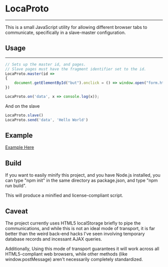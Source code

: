 # LocaProto
---
This is a small JavaScript utility for allowing different browser tabs to communicate, specifically in a slave-master configuration. 

## Usage
---
```js 
// Sets up the master id, and pages.
// Slave pages must have the fragment identifier set to the id. 
LocaProto.master(id =>
{
    document.getElementById("but").onclick = () => window.open("form.html#" + id);
})

LocaProto.on('data', x => console.log(x));
```


And on the slave

```js
LocaProto.slave()
LocaProto.send('data', 'Hello World')
```

## Example 

[Example Here](http://jessemitchell.me/LocaProto/html_test/)


## Build 

If you want to easily minify this project, and you have Node.js installed, you can type "npm init" in the same directory as package.json, and type "npm run build".

This will produce a minified and license-compliant script.

## Caveat

The project currently uses HTML5 localStorage briefly to pipe the communications, and while this is not an ideal mode of transport, it is far better than the weird back-end hacks I've seen involving temporary database records and incessant AJAX queries. 

Additionally, Using this mode of transport guarantees it will work across all HTML5-compliant web browsers, while other methods (like window.postMessage) aren't necessarily completely standardized.